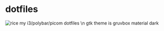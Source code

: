 # dotfiles
![rice](https://i.imgur.com/B1bDTXq.png)
my i3/polybar/picom dotfiles \n
gtk theme is gruvbox material dark
